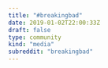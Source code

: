 ```yaml
---
title: "#breakingbad"
date: 2019-01-02T22:00:33Z
draft: false
type: community
kind: "media"
subreddit: "breakingbad"
---
```

